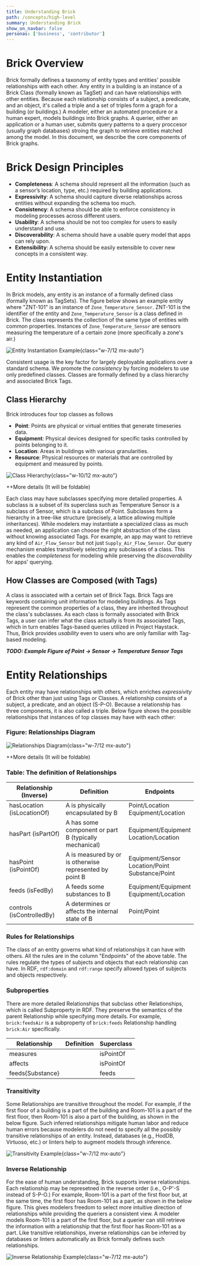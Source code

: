 ```yaml
---
title: Understanding Brick
path: /concepts/high-level
summary: Understanding Brick
show_on_navbar: false
personas: ['business', 'contributor']
---
```


# Brick Overview
Brick formally defines a taxonomy of entity types and entities' possible relationships with each other. Any entity in a building is an instance of a Brick Class (formally known as TagSet) and can have relationships with other entities. Because each relationship consists of a subject, a predicate, and an object, it's called a triple and a set of triples form a graph for a building (or buildings.) A modeler, either an automated procedure or a human expert, models buildings into Brick graphs. A querier, either an application or a human user, submits query patterns to a query proccesor (usually graph databases) stroing the graph to retrieve entities matched among the model. In this document, we describe the core components of Brick graphs.

# Brick Design Principles
- **Completeness**: A schema should represent all the information (such as a sensor’s location, type, etc.) required by building applications.
- **Expressivity**: A schema should capture diverse relationships across entities without expanding the schema too much.
- **Consistency**: A schema should be able to enforce consistency in modeling processes across different users.
- **Usability**: A schema should be not too complex for users to easily understand and use.
- **Discoverability**: A schema should have a usable query model that apps can rely upon.
- **Extensibility**: A schema should be easily extensible to cover new concepts in a consistent way.

# Entity Instantiation
In Brick models, any entity is an instance of a formally defined class (formally known as TagSets). The figure below shows an example entity where "ZNT-101" is an instance of ``Zone_Temperature_Sensor``. ZNT-101 is the identifier of the entity and ``Zone_Temperature_Sensor`` is a class defined in Brick. The class represents the collection of the same type of entities with common properties. Instances of ``Zone_Temperature_Sensor`` are sensors measuring the temperature of a certain zone (more specifically a zone's air.)

![Entity Instantiation Example](images/entity_example.png){class="w-7/12 mx-auto"}

Consistent usage is the key factor for largely deployable applications over a standard schema. We promote the *consistency* by forcing modelers to use only predefined classes. Classes are formally defined by a class hierarchy and associated Brick Tags.

## Class Hierarchy
Brick introduces four top classes as follows
- **Point**: Points are physical or virtual entities that generate timeseries data. <!--E.g., ``Temperature_Sensor``, ``Occupancy_Command``, ``Min_Air_Flow_Parameter``.-->
- **Equipment**: Physical devices designed for specific tasks controlled by points belonging to it. <!--E.g., ``Blind``, ``Fan``, ``AHU``.-->
- **Location**: Areas in buildings with various granularities. <!--E.g. ``Room``, ``Floor``.-->
- **Resource**: Physical resources or materials that are controlled by equipment and measured by points. <!--E.g., ``Air``, ``Water``.-->

![Class Hierarchy](images/hierarchy.png){class="w-10/12 mx-auto"}

++More details (It will be foldable)

Each class may have subclasses specifying more detailed properties. A subclass is a subset of its superclass such as Temperature Sensor is a subclass of Sensor, which is a subclass of Point. Subclasses form a hierarchy in a tree-like structure (precisely, a lattice allowing multiple inheritances). While modelers may instantiate a specialized class as much as needed, an application can choose the right abstraction of the class without knowing associated Tags. For example, an app may want to retrieve any kind of ``Air_Flow_Sensor`` but not just ``Supply_Air_Flow_Sensor``. Our query mechanism enables transitively selecting any subclasses of a class. This enables the *completeness* for modeling while preserving the *discoverability* for apps' querying.


## <a name="class_composition"></a> How Classes are Composed (with Tags)

A class is associated with a certain set of Brick Tags. Brick Tags are keywords containing unit information for modeling buildings. As Tags represent the common properties of a class, they are inherited throughout the class's subclasses. As each class is formally associated with Brick Tags, a user can infer what the class actually is from its associated Tags, which in turn enables Tags-based queries utilized in Project Haystack. Thus, Brick provides *usability* even to users who are only familiar with Tag-based modeling.

***TODO: Example Figure of Point -> Sensor -> Temperature Sensor Tags***

# Entity Relationships
Each entity may have relationships with others, which enriches *expressivity* of Brick other than just using Tags or Classes. A relationship consists of a subject, a predicate, and an object (S-P-O). Because a relationship has three components, it is also called a triple. Below figure shows the possible relationships that instances of top classes may have with each other:

### Figure: Relationships Diagram
![Relationships Diagram](images/relationships.png){class="w-7/12 mx-auto"}

++More details (It will be foldable)

### Table: The definition of Relationships

| Relationship (Inverse)     | Definition                                              | Endpoints                                             |
|----------------------------|---------------------------------------------------------|-------------------------------------------------------|
| hasLocation (isLocationOf) | A is physically encapsulated by B                       | Point/Location<br>Equipment/Location                  |
| hasPart (isPartOf)         | A has some component or part B (typically mechanical)   | Equipment/Equipment<br>Location/Location              |
| hasPoint (isPointOf)       | A is measured by or is otherwise represented by point B | Equipment/Sensor<br>Location/Point<br>Substance/Point |
| feeds (isFedBy)            | A feeds some substances to B                            | Equipment/Equipment<br>Equipment/Location             |
| controls (isControlledBy)  | A determines or affects the internal state of B         | Point/Point                                           |
### Rules for Relationships
The class of an entity governs what kind of relationships it can have with others. All the rules are in the column "Endpoints" of the above table. The rules regulate the types of subjects and objects that each relationship can have. In RDF, ``rdf:domain`` and ``rdf:range`` specify allowed types of subjects and objects respectively.

### Subproperties
There are more detailed Relationships that subclass other Relationships, which is called Subproperty in RDF. They preserve the semantics of the parent Relationship while specifying more details. For example, ``brick:feedsAir`` is a subproperty of ``brick:feeds`` Relationship handling ``brick:Air`` specifically.

| Relationship     | Definition | Superclass |
|------------------|------------|------------|
| measures         |            | isPointOf  |
| affects          |            | isPointOf  |
| feeds{Substance} |            | feeds      |

### Transitivity
Some Relationships are transitive throughout the model. For example, if the first floor of a building is a part of the building and Room-101 is a part of the first floor, then Room-101 is also a part of the building, as shown in the below figure. Such inferred relationships mitigate human labor and reduce human errors because modelers do not need to specify all the possibly transitive relationships of an entity. Instead, databases (e.g., HodDB, Virtuoso, etc.) or linters help to augment models through inference.

![Transitivity Example](images/transitivity_example.png){class="w-7/12 mx-auto"}

### Inverse Relationship
For the ease of human understanding, Brick supports inverse relationships. Each relationship may be represetned in the reverse order (i.e., O-P'-S instead of S-P-O.) For example, Room-101 is a part of the first floor but, at the same time, the first floor has Room-101 as a part, as shown in the below figure. This gives modelers freedom to select more intuitive direction of relationships while providing the queriers a consistent view. A modeler models Room-101 is a part of the first floor, but a querier can still retrieve the information with a relationship that the first floor has Room-101 as a part. Like transitive relationships, inverse relationships can be inferred by databases or linters automatically as Brick formally defines such relationships.

![Inverse Relationship Example](images/inverse_relationship_example.png){class="w-7/12 mx-auto"}





